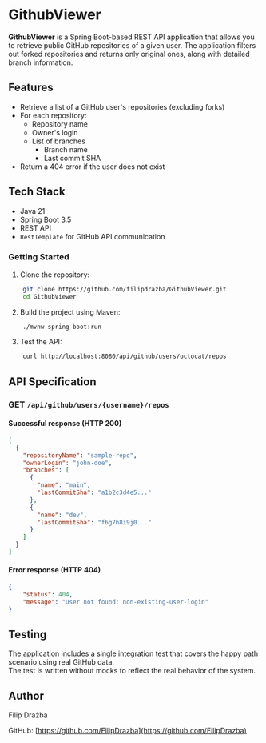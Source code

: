 # GithubViewer

**GithubViewer** is a Spring Boot-based REST API application that allows you to retrieve public GitHub repositories of a given user. The application filters out forked repositories and returns only original ones, along with detailed branch information.

## Features

- Retrieve a list of a GitHub user's repositories (excluding forks)
- For each repository:
    - Repository name
    - Owner's login
    - List of branches
        - Branch name
        - Last commit SHA
- Return a 404 error if the user does not exist

## Tech Stack

- Java 21
- Spring Boot 3.5
- REST API
- `RestTemplate` for GitHub API communication

### Getting Started
1. Clone the repository:
```bash
    git clone https://github.com/filipdrazba/GithubViewer.git
    cd GithubViewer
```
2. Build the project using Maven:
```bash
    ./mvnw spring-boot:run
```
3. Test the API:
```bash
    curl http://localhost:8080/api/github/users/octocat/repos
```

## API Specification

### GET `/api/github/users/{username}/repos`

#### Successful response (HTTP 200)

```json
[
  {
    "repositoryName": "sample-repo",
    "ownerLogin": "john-doe",
    "branches": [
      {
        "name": "main",
        "lastCommitSha": "a1b2c3d4e5..."
      },
      {
        "name": "dev",
        "lastCommitSha": "f6g7h8i9j0..."
      }
    ]
  }
]
```

#### Error response (HTTP 404)
```json
{
    "status": 404,
    "message": "User not found: non-existing-user-login"
}
```

## Testing

The application includes a single integration test that covers the happy path scenario using real GitHub data.  
The test is written without mocks to reflect the real behavior of the system.

## Author
Filip Drażba

GitHub: [https://github.com/FilipDrazba](https://github.com/FilipDrazba)
